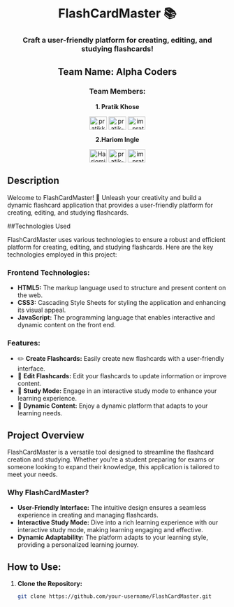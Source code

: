 <h1 align="center">FlashCardMaster 📚</h1>

<h3 align="center">Craft a user-friendly platform for creating, editing, and studying flashcards!</h3>

<h2 align="center">Team Name: Alpha Coders</h2>

<h3 align="center">Team Members:</h3>
<p align="center">
  <b>1. Pratik Khose</b><br>
  
  <p align="center">
  <a href="https://twitter.com/pratikkhose1" target="blank"><img align="center" src="https://raw.githubusercontent.com/rahuldkjain/github-profile-readme-generator/master/src/images/icons/Social/twitter.svg" alt="pratikkhose1" height="30" width="40" /></a>
  <a href="https://linkedin.com/in/pratik-khose" target="blank"><img align="center" src="https://raw.githubusercontent.com/rahuldkjain/github-profile-readme-generator/master/src/images/icons/Social/linked-in-alt.svg" alt="pratik-khose" height="30" width="40" /></a>
  <a href="https://instagram.com/im_pratikk_" target="blank"><img align="center" src="https://raw.githubusercontent.com/rahuldkjain/github-profile-readme-generator/master/src/images/icons/Social/instagram.svg" alt="im_pratikk_" height="30" width="40" /></a>
  </p>
  </p>
  
  <p align="center">
  <b align="center">2.Hariom Ingle</b>
  <p align="center">
<a href="https://twitter.com/HariomIngle025" target="blank"><img align="center" src="https://raw.githubusercontent.com/rahuldkjain/github-profile-readme-generator/master/src/images/icons/Social/twitter.svg" alt="Hariomingle" height="30" width="40" /></a>
<a href="https://www.linkedin.com/in/hariom-ingle/" target="blank"><img align="center" src="https://raw.githubusercontent.com/rahuldkjain/github-profile-readme-generator/master/src/images/icons/Social/linked-in-alt.svg" alt="pratik-khose" height="30" width="40" /></a>
<a href="https://www.instagram.com/hariom_ingle_/" target="blank"><img align="center" src="https://raw.githubusercontent.com/rahuldkjain/github-profile-readme-generator/master/src/images/icons/Social/instagram.svg" alt="im_pratikk_" height="30" width="40" /></a>
</p>
</p>


## Description
Welcome to FlashCardMaster! 🚀 Unleash your creativity and build a dynamic flashcard application that provides a user-friendly platform for creating, editing, and studying flashcards.

##Technologies Used 

FlashCardMaster uses various technologies to ensure a robust and efficient platform for creating, editing, and studying flashcards. Here are the key technologies employed in this project:

### Frontend Technologies:
  - **HTML5:** The markup language used to structure and present content on the web.
  - **CSS3:** Cascading Style Sheets for styling the application and enhancing its visual appeal.
  - **JavaScript:** The programming language that enables interactive and dynamic content on the front end.
  


### Features:
  - ✏️ **Create Flashcards:** Easily create new flashcards with a user-friendly interface.
  - 📝 **Edit Flashcards:** Edit your flashcards to update information or improve content.
  - 📖 **Study Mode:** Engage in an interactive study mode to enhance your learning experience.
  - 🔄 **Dynamic Content:** Enjoy a dynamic platform that adapts to your learning needs.

## Project Overview
FlashCardMaster is a versatile tool designed to streamline the flashcard creation and studying. Whether you're a student preparing for exams or someone looking to expand their knowledge, this application is tailored to meet your needs.

### Why FlashCardMaster?
  - **User-Friendly Interface:** The intuitive design ensures a seamless experience in creating and managing flashcards.
  - **Interactive Study Mode:** Dive into a rich learning experience with our interactive study mode, making learning engaging and effective.
  - **Dynamic Adaptability:** The platform adapts to your learning style, providing a personalized learning journey.

## How to Use:
1. **Clone the Repository:**
   ```bash
   git clone https://github.com/your-username/FlashCardMaster.git
